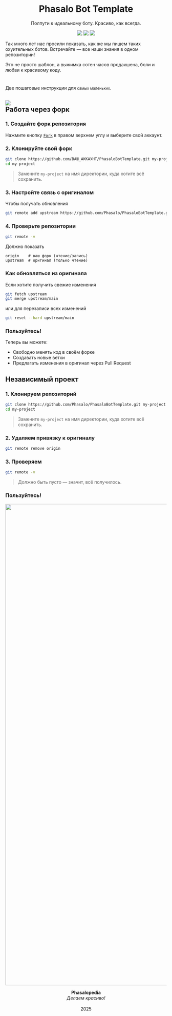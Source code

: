 <h1 align="center">Phasalo Bot Template</h1>
<p align="center">
Полпути к идеальному боту. Красиво, как всегда.
</p>
<p align="center">
<img src="https://img.shields.io/badge/made%20by-CSSSensei,%20MaxMavr-439900">
<a href="https://github.com/Phasalo"><img src="https://img.shields.io/badge/Phasalopedia-84D300"></a>
<img src="https://img.shields.io/badge/version-if%20n%20==%202-D1F24E">
</p>

Так много лет нас просили показать, как же мы пишем таких охуительных ботов.
Встречайте — все наши знания в одном репозитории!

Это не просто шаблон, а выжимка сотен часов продакшена, боли и любви к красивому коду.

<h1></h1>

Две пошаговые инструкции для <small>самых маленьких</small>.

## <img src="https://img.shields.io/badge/Рекомендуется-555555"><br> Работа через форк

### 1. Создайте форк репозитория
Нажмите кнопку [`Fork`](https://github.com/Phasalo/PhasaloBotTemplate/fork) в правом верхнем углу и выберите свой аккаунт.

### 2. Клонируйте свой форк
```bash
git clone https://github.com/ВАШ_АККАУНТ/PhasaloBotTemplate.git my-project
cd my-project
```
> Замените `my-project` на имя директории, куда хотите всё сохранить.

### 3. Настройте связь с оригиналом
Чтобы получать обновления
```bash
git remote add upstream https://github.com/Phasalo/PhasaloBotTemplate.git
```

### 4. Проверьте репозитории
```bash
git remote -v
```
Должно показать
```
origin    # ваш форк (чтение/запись)
upstream  # оригинал (только чтение)
```

### Как обновляться из оригинала
Если хотите получить свежие изменения
```bash
git fetch upstream
git merge upstream/main
```
или для перезаписи всех изменений
```bash
git reset --hard upstream/main
```

### Пользуйтесь!
Теперь вы можете:
- Свободно менять код в своём форке
- Создавать новые ветки
- Предлагать изменения в оригинал через Pull Request

## Независимый проект

### 1. Клонируем репозиторий
```bash
git clone https://github.com/Phasalo/PhasaloBotTemplate.git my-project
cd my-project
```
> Замените `my-project` на имя директории, куда хотите всё сохранить.

### 2. Удаляем привязку к оригиналу
```bash
git remote remove origin
```

### 3. Проверяем
```bash
git remote -v
```
> Должно быть пусто — значит, всё получилось.

### Пользуйтесь!

<p align="center">
  <img src="https://yan-toples.ru/Phasalo/phasalopedia_logo.png" width="1500" alt="Phasalo">
</p>

<p align="center">
<b>Phasalopedia</b><br>
<i>Делаем красиво!</i><br><br>
2025
</p>
